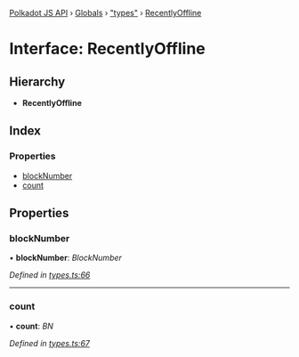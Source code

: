 [Polkadot JS API](../README.md) › [Globals](../globals.md) › ["types"](../modules/_types_.md) › [RecentlyOffline](_types_.recentlyoffline.md)

# Interface: RecentlyOffline

## Hierarchy

* **RecentlyOffline**

## Index

### Properties

* [blockNumber](_types_.recentlyoffline.md#blocknumber)
* [count](_types_.recentlyoffline.md#count)

## Properties

###  blockNumber

• **blockNumber**: *BlockNumber*

*Defined in [types.ts:66](https://github.com/polkadot-js/api/blob/453aacb669/packages/api-derive/src/types.ts#L66)*

___

###  count

• **count**: *BN*

*Defined in [types.ts:67](https://github.com/polkadot-js/api/blob/453aacb669/packages/api-derive/src/types.ts#L67)*
